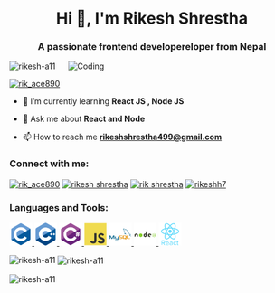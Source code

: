 <h1 align="center">Hi 👋, I'm Rikesh Shrestha</h1>
<h3 align="center">A passionate frontend developereloper from Nepal</h3>
<img align="right" alt="Coding" width="400" src="https://camo.githubusercontent.com/28b98b72e1dba363702719021e2183d84cd9d6dd51c055cb9ce1d65cea6a4caa/68747470733a2f2f7777772e73617276696b612e636f6d2f77702d636f6e74656e742f75706c6f6164732f323032312f30332f4261636b656e642d446576656c6f7065722d507974686f6e2d4749462d44726962626c652e676966" />


<p align="left"> <img src="https://komarev.com/ghpvc/?username=rikesh-a11&label=Profile%20views&color=0e75b6&style=flat" alt="rikesh-a11" /> </p>

<p align="left"> <a href="https://twitter.com/rik_ace890" target="blank"><img src="https://img.shields.io/twitter/follow/rik_ace890?logo=twitter&style=for-the-badge" alt="rik_ace890" /></a> </p>

- 🌱 I’m currently learning **React JS , Node JS**

- 💬 Ask me about **React and Node**

- 📫 How to reach me **rikeshshrestha499@gmail.com**

<h3 align="left">Connect with me:</h3>
<p align="left">
<a href="https://twitter.com/rik_ace890" target="blank"><img align="center" src="https://raw.githubusercontent.com/rahuldkjain/github-profile-readme-generator/master/src/images/icons/Social/twitter.svg" alt="rik_ace890" height="30" width="40" /></a>
<a href="https://linkedin.com/in/rikesh shrestha" target="blank"><img align="center" src="https://raw.githubusercontent.com/rahuldkjain/github-profile-readme-generator/master/src/images/icons/Social/linked-in-alt.svg" alt="rikesh shrestha" height="30" width="40" /></a>
<a href="https://fb.com/rik shrestha" target="blank"><img align="center" src="https://raw.githubusercontent.com/rahuldkjain/github-profile-readme-generator/master/src/images/icons/Social/facebook.svg" alt="rik shrestha" height="30" width="40" /></a>
<a href="https://instagram.com/rikeshh7" target="blank"><img align="center" src="https://raw.githubusercontent.com/rahuldkjain/github-profile-readme-generator/master/src/images/icons/Social/instagram.svg" alt="rikeshh7" height="30" width="40" /></a>
</p>

<h3 align="left">Languages and Tools:</h3>
<p align="left"> <a href="https://www.cprogramming.com/" target="_blank" rel="noreferrer"> <img src="https://raw.githubusercontent.com/devicons/devicon/master/icons/c/c-original.svg" alt="c" width="40" height="40"/> </a> <a href="https://www.w3schools.com/cpp/" target="_blank" rel="noreferrer"> <img src="https://raw.githubusercontent.com/devicons/devicon/master/icons/cplusplus/cplusplus-original.svg" alt="cplusplus" width="40" height="40"/> </a> <a href="https://www.w3schools.com/cs/" target="_blank" rel="noreferrer"> <img src="https://raw.githubusercontent.com/devicons/devicon/master/icons/csharp/csharp-original.svg" alt="csharp" width="40" height="40"/> </a> <a href="https://developer.mozilla.org/en-US/docs/Web/JavaScript" target="_blank" rel="noreferrer"> <img src="https://raw.githubusercontent.com/devicons/devicon/master/icons/javascript/javascript-original.svg" alt="javascript" width="40" height="40"/> </a> <a href="https://www.mysql.com/" target="_blank" rel="noreferrer"> <img src="https://raw.githubusercontent.com/devicons/devicon/master/icons/mysql/mysql-original-wordmark.svg" alt="mysql" width="40" height="40"/> </a> <a href="https://nodejs.org" target="_blank" rel="noreferrer"> <img src="https://raw.githubusercontent.com/devicons/devicon/master/icons/nodejs/nodejs-original-wordmark.svg" alt="nodejs" width="40" height="40"/> </a> <a href="https://reactjs.org/" target="_blank" rel="noreferrer"> <img src="https://raw.githubusercontent.com/devicons/devicon/master/icons/react/react-original-wordmark.svg" alt="react" width="40" height="40"/> </a> </p>

<p><img align="left" src="https://github-readme-stats.vercel.app/api/top-langs?username=rikesh-a11&show_icons=true&locale=en&layout=compact" alt="rikesh-a11" /></p>

<p>&nbsp;<img align="center" src="https://github-readme-stats.vercel.app/api?username=rikesh-a11&show_icons=true&locale=en" alt="rikesh-a11" /></p>

<p><img align="center" src="https://github-readme-streak-stats.herokuapp.com/?user=rikesh-a11&" alt="rikesh-a11" /></p>
